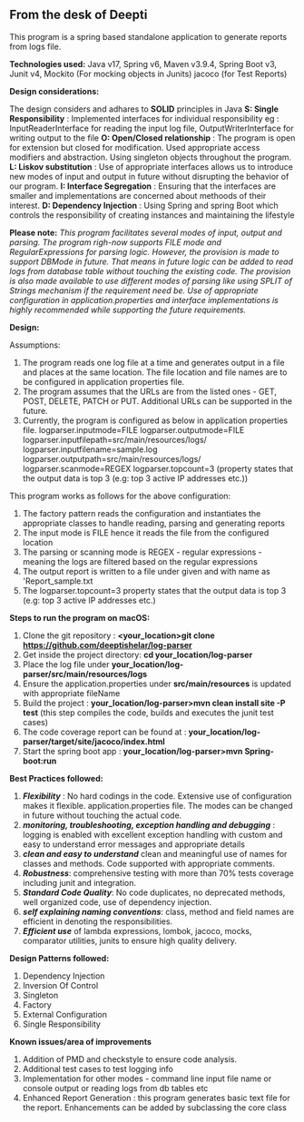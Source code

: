 ## From the desk of Deepti

This program is a spring based standalone application to generate reports from logs file.

**Technologies used:**
Java v17,
Spring v6,
Maven v3.9.4,
Spring Boot v3,
Junit v4,
Mockito (For mocking objects in Junits)
jacoco (for Test Reports)

**Design considerations:**

The design considers and adhares to **SOLID** principles in Java
**S: Single Responsibility** : Implemented interfaces for individual responsibility eg : InputReaderInterface for
reading
the input log file, OutputWriterInterface for writing output to the file
**O: Open/Closed relationship** : The program is open for extension but closed for modification. Used appropriate access
modifiers and abstraction. Using singleton objects throughout the program.
**L: Liskov substitution** : Use of appropriate interfaces allows us to introduce new modes of input and output in
future
without disrupting the behavior of our program.
**I: Interface Segregation** : Ensuring that the interfaces are smaller and implementations are concerned about methoods
of their interest.
**D: Dependency Injection** : Using Spring and spring Boot which controls the responsibility of creating instances and
maintaining the lifestyle

**Please note:**
_This program facilitates several modes of input, output and parsing. The program righ-now supports FILE mode and
RegularExpressions for parsing logic. However, the provision is made to support DBMode in future. That means in future
logic can be added to read logs from
database table without touching the existing code.
The provision is also made available to use different modes of parsing like using SPLIT of Strings mechanism if the
requirement need be. Use of appropriate configuration in application.properties and interface implementations is highly
recommended while supporting the future requirements._

**Design:**

Assumptions:

1. The program reads one log file at a time and generates output in a file and places at the same location. The file
   location and file names are to be configured in application properties file.
2. The program assumes that the URLs are from the listed ones - GET, POST, DELETE, PATCH or PUT. Additional URLs can be
   supported in the future.
3. Currently, the program is configured as below in application properties file.
   logparser.inputmode=FILE
   logparser.outputmode=FILE
   logparser.inputfilepath=src/main/resources/logs/
   logparser.inputfilename=sample.log
   logparser.outputpath=src/main/resources/logs/
   logparser.scanmode=REGEX
   logparser.topcount=3 (property states that the output data is top 3 (e.g: top 3 active IP addresses etc.))

This program works as follows for the above configuration:

1. The factory pattern reads the configuration and instantiates the appropriate classes to handle reading, parsing and
   generating reports
2. The input mode is FILE hence it reads the file from the configured location
3. The parsing or scanning mode is REGEX - regular expressions - meaning the logs are filtered based on the regular
   expressions
4. The output report is written to a file under given and with name as 'Report_sample.txt
5. The logparser.topcount=3 property states that the output data is top 3 (e.g: top 3 active IP addresses etc.)

**Steps to run the program on macOS:**

1. Clone the git repository : **<your_location>git clone https://github.com/deeptishelar/log-parser**
2. Get inside the project directory: **cd your_location/log-parser**
3. Place the log file under **your_location/log-parser/src/main/resources/logs**
3. Ensure the application.properties under **src/main/resources** is updated with appropriate fileName
3. Build the project : **your_location/log-parser>mvn clean install site -P test** (this step compiles the code, builds
   and executes the junit test cases)
4. The code coverage report can be found at : **your_location/log-parser/target/site/jacoco/index.html**
5. Start the spring boot app : **your_location/log-parser>mvn Spring-boot:run**

**Best Practices followed:**

1. _**Flexibility**_ : No hard codings in the code. Extensive use of configuration makes it flexible.
   application.properties file. The modes can be changed in future without touching the actual code.
2. _**monitoring, troubleshooting, exception handling and debugging**_ : logging is enabled with excellent
   exception handling with custom and easy to understand error messages and appropriate details
6. _**clean and easy to understand**_ clean and meaningful use of names for classes and methods. Code supported with
   appropriate comments.
7. _**Robustness**_: comprehensive testing with more than 70% tests coverage including junit and integration.
10. _**Standard Code Quality**_: No code duplicates, no deprecated methods, well organized code, use of dependency
    injection.
11. _**self explaining naming conventions**_: class, method and field names are efficient in denoting the
    responsibilities.
12. _**Efficient use**_ of lambda expressions, lombok, jacoco, mocks, comparator utilities, junits to ensure high
    quality
    delivery.

**Design Patterns followed:**

1. Dependency Injection
2. Inversion Of Control
4. Singleton
5. Factory
5. External Configuration
6. Single Responsibility

**Known issues/area of improvements**

1. Addition of PMD and checkstyle to ensure code analysis.
2. Additional test cases to test logging info
3. Implementation for other modes - command line input file name or console output or reading logs from db tables etc
4. Enhanced Report Generation : this program generates basic text file for the report. Enhancements can be added by
   subclassing the core class

